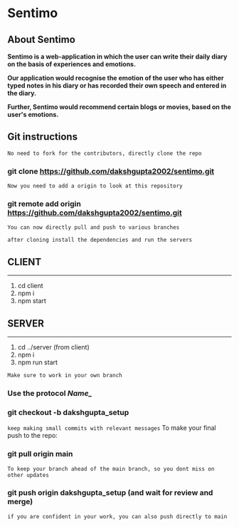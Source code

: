 # Sentimo

## About Sentimo 
**Sentimo is a web-application in which the user can write their daily diary on the basis of experiences and emotions.**

**Our application would recognise the emotion of the user who has either typed notes in his diary or has recorded their own speech and entered in the diary.** 

**Further, Sentimo would recommend certain blogs or movies, based on the user's emotions.**

## Git instructions

``No need to fork for the contributors, directly clone the repo``
### git clone https://github.com/dakshgupta2002/sentimo.git
``Now you need to add a origin to look at this repository``
### git remote add origin https://github.com/dakshgupta2002/sentimo.git
``You can now directly pull and push to various branches``   

``after cloning install the dependencies and run the servers``

## CLIENT 
________________________________________________
1) cd client   
2) npm i   
3) npm start  

## SERVER 
_______________________________________________
1) cd ../server  (from client) 
2) npm i   
3) npm run start 

``Make sure to work in your own branch``
### Use the protocol *Name_<Functionality>*
### git checkout -b dakshgupta_setup  
``keep making small commits with relevant messages``
 To make your final push to the repo:
### git pull origin main 
  ``To keep your branch ahead of the main branch, so you dont miss on other updates``
### git push origin dakshgupta_setup (and wait for review and merge)
``if you are confident in your work, you can also push directly to main``
